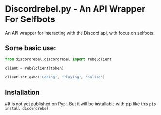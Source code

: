 # Discordrebel.py - An API Wrapper For Selfbots
An API wrapper for interacting with the Discord api, with focus on selfbots.

## Some basic use:
```py
from discordrebel.discordrebel import rebelclient

client = rebelclient(token)

client.set_game('Coding', 'Playing', 'online')
```

## Installation
#It is not yet published on Pypi. But it will be installable with pip like this
```pip install discordrebel```